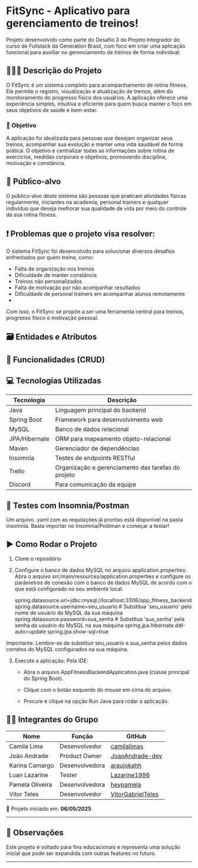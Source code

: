 # FitSync - Aplicativo para gerenciamento de treinos!

Projeto desenvolvido como parte do Desafio 3 do Projeto Integrador do curso de Fullstack da Generation Brasil, com foco em criar uma aplicação funcional para auxiliar no gerenciamento de treinos de forma individual.


## 👨‍👦‍👦 Descrição do Projeto

O FitSync é um sistema completo para acompanhamento de rotina fitness. Ele permite o registro, visualização e atualização de treinos, além do monitoramento do progresso físico dos usuários. A aplicação oferece uma experiência simples, intuitiva e eficiente para quem busca manter o foco em seus objetivos de saúde e bem-estar.


### 🎯 Objetivo

A aplicação foi idealizada para pessoas que desejam organizar seus treinos, acompanhar sua evolução e manter uma vida saudável de forma prática. O objetivo é centralizar todas as informações sobre rotina de exercícios, medidas corporais e objetivos, promovendo disciplina, motivação e constância.


## 👥 Público-alvo

O público-alvo deste sistema são pessoas que praticam atividades físicas regularmente, iniciantes na academia, personal trainers e qualquer indivíduo que deseja melhorar sua qualidade de vida por meio do controle da sua rotina fitness.


## ❗ Problemas que o projeto visa resolver:

O sistema FitSync foi desenvolvido para solucionar diversos desafios enfrentados por quem treina, como:

- Falta de organização nos treinos
- Dificuldade de manter constância
- Treinos não personalizados
- Falta de motivação por não acompanhar resultados
- Dificuldade de personal trainers em acompanhar alunos remotamente
- 
Com isso, o FitSync se propõe a ser uma ferramenta central para treinos, progresso físico e motivação pessoal.


## 🗃️ Entidades e Atributos

## 🔧 Funcionalidades (CRUD)

## 💻 Tecnologias Utilizadas

| Tecnologia      | Descrição                                           |
|-----------------|-----------------------------------------------------|
| Java            | Linguagem principal do backend                      |
| Spring Boot     | Framework para desenvolvimento web                  |
| MySQL           | Banco de dados relacional                           |
| JPA/Hibernate   | ORM para mapeamento objeto-relacional               |
| Maven           | Gerenciador de dependências                         |
| Insomnia        | Testes de endpoints RESTful                         |
| Trello          | Organização e gerenciamento das tarefas do projeto  |
| Discord         | Para comunicação da equipe                          |


## 🧪 Testes com Insomnia/Postman

Um arquivo .yaml com as requisições já prontas está disponível na pasta insomnia.
Basta importar no Insomnia/Postman e começar a testar!

## ▶️ Como Rodar o Projeto
1. Clone o repositório
2. Configure o banco de dados MySQL no arquivo application.properties:
    Abra o arquivo src/main/resources/application.properties e configure os parâmetros de conexão com o banco de dados MySQL de acordo com o que está configurado no seu ambiente local:

    spring.datasource.url=jdbc:mysql://localhost:3306/app_fitness_backend
    spring.datasource.username=seu_usuario       # Substitua 'seu_usuario' pelo nome de usuário do MySQL da sua máquina
    spring.datasource.password=sua_senha         # Substitua 'sua_senha' pela senha do usuário do MySQL na sua máquina
    spring.jpa.hibernate.ddl-auto=update
    spring.jpa.show-sql=true

Importante: Lembre-se de substituir seu_usuario e sua_senha pelos dados corretos do MySQL configurados na sua máquina.

3. Execute a aplicação:
    Pela IDE:
    - Abra o arquivo AppFitnessBackendApplication.java (classe principal do Spring Boot).

    - Clique com o botão esquerdo do mouse em cima do arquivo.

    - Procure e clique na opção Run Java para rodar a aplicação.



## 👨‍💻 Integrantes do Grupo

| Nome              | Função         | GitHub                                   |
|-------------------|----------------|-------------------------------------------|
| Camila Lima       | Desenvolvedor  | [camilalimas](https://github.com/camilalimas)|
| João Andrade      | Product Owner  | [JoaoAndrade-dev](https://github.com/JoaoAndrade-dev)|
| Karina Camargo    | Desenvolvedora | [araujokahh](https://github.com/araujokahh)|
| Luan Lazarine     | Tester         | [Lazarine1996](https://github.com/Lazarine1996)|
| Pamela Oliveira   | Desenvolvedora | [heypamela](https://github.com/heypamela)|
| Vitor Teles       | Desenvolvedor  | [VitorGabrielTeles](https://github.com/VitorGabrielTeles)|



📅 Projeto iniciado em: **06/05/2025**


---

## 📌 Observações

Este projeto é voltado para fins educacionais e representa uma solução inicial que pode ser expandida com outras features no futuro.

---
